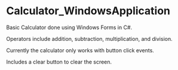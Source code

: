 # Calculator_WindowsApplication

Basic Calculator done using Windows Forms in C#.

Operators include addition, subtraction, multiplication, and division.

Currently the calculator only works with button click events.

Includes a clear button to clear the screen.

